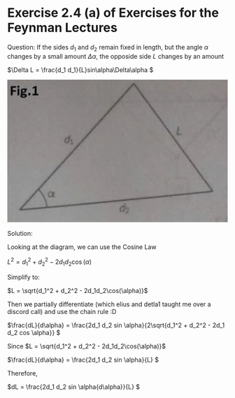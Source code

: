 # Exercise 2.4 (a) of Exercises for the Feynman Lectures

Question:
If the sides $d_1$ and $d_2$ remain fixed in length, but the angle $\alpha$ changes by a small amount $\Delta \alpha$, the opposide side $L$ changes by an amount 


$\Delta L = \frac{d_1 d_1}{L}sin\alpha\Delta\alpha $

![Drag Racing](figures/fig2-2.png)


Solution:

Looking at the diagram, we can use the Cosine Law

$L^2 = d_1^2 + d_2^2 - 2d_1d_2\cos(\alpha)$

Simplify to:

$L = \sqrt{d_1^2 + d_2^2 - 2d_1d_2\cos(\alpha)}$

Then we partially differentiate (which elius and detla1 taught me over a discord call) and use the chain rule :D

$\frac{dL}{d\alpha} =  \frac{2d_1 d_2 sin \alpha}{2\sqrt{d_1^2 + d_2^2 - 2d_1 d_2 cos \alpha}} $

Since  $L = \sqrt{d_1^2 + d_2^2 - 2d_1d_2\cos(\alpha)}$


$\frac{dL}{d\alpha} =  \frac{2d_1 d_2 sin \alpha}{L} $

Therefore,

$dL =  \frac{2d_1 d_2 sin \alpha{d\alpha}}{L} $